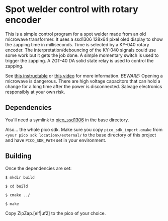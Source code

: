 # Spot welder control with rotary encoder

This is a simple control program for a spot welder made from an old microwave transformer.
It uses a ssd1306 128x64 pixel oled display to show the zapping time in milliseconds.
Time is selected by a KY-040 rotary encoder.
The interpretation/debouncing of the KY-040 signals could use some work but it gets the job done.
A simple momentary switch is used to trigger the zapping.
A ZGT-40 DA solid state relay is used to control the zapping.

See [this instructable](https://www.youtube.com/redirect?event=video_description&redir_token=QUFFLUhqbk9nN1VsX1h3b2ljWXBFbXAtdXVhZUhXaERSd3xBQ3Jtc0trV3FueXdhbEdBbUZ3ZC15OHhLWGVTRVl4bVhTeVdkd0FLVzNLei1ab0Myc2lLdDNpcGwzXzhSZmtQR182b0pkSklSamswaFFWaktwMFZ6MExkUHJqMl9wVDR6Vy1IYjc0R1hyanQ2bDZuX3dEQVEzNA&q=https%3A%2F%2Fwww.instructables.com%2FDIY-Spot-Welder-From-Microwave%2F&v=6w9dFNRtqlg)
or [this video](https://www.youtube.com/watch?v=6w9dFNRtqlg)
for more information. *BEWARE:* Opening a microwave is dangerous.
There are high voltage capacitors that can hold a change for a long time after the power is disconnected.
Salvage electronics responsibly at your own risk.

## Dependencies
You'll need a symlink to [pico_ssd1306](https://github.com/Harbys/pico-ssd1306) in the base directory.

Also... the whole pico sdk. Make sure you copy `pico_sdk_import.cmake` from `<your pico sdk location>/external/` to the
base directory of this project and have `PICO_SDK_PATH` set in your environment.

## Building
Once the dependencies are set:

`$ mkdir build`

`$ cd build`

`$ cmake ../`

`$ make`

Copy ZipZap.[elf|uf2] to the pico of your choice.
